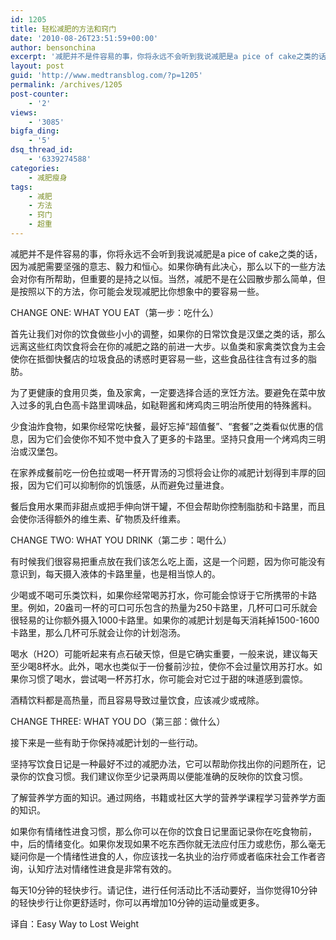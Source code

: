 ```yaml
---
id: 1205
title: 轻松减肥的方法和窍门
date: '2010-08-26T23:51:59+00:00'
author: bensonchina
excerpt: '减肥并不是件容易的事，你将永远不会听到我说减肥是a pice of cake之类的话，因为减肥需要坚强的意志、毅力和恒心。如果你确有此决心，那么以下的一些方法会对你有所帮助，但重要的是持之以恒。当然，减肥不是在公园散步那么简单，但是按照以下的方法，你可能会发现减肥比你想象中的要容易一些。'
layout: post
guid: 'http://www.medtransblog.com/?p=1205'
permalink: /archives/1205
post-counter:
    - '2'
views:
    - '3085'
bigfa_ding:
    - '5'
dsq_thread_id:
    - '6339274588'
categories:
    - 减肥瘦身
tags:
    - 减肥
    - 方法
    - 窍门
    - 超重
---
```


减肥并不是件容易的事，你将永远不会听到我说减肥是a pice of cake之类的话，因为减肥需要坚强的意志、毅力和恒心。如果你确有此决心，那么以下的一些方法会对你有所帮助，但重要的是持之以恒。当然，减肥不是在公园散步那么简单，但是按照以下的方法，你可能会发现减肥比你想象中的要容易一些。

CHANGE ONE: WHAT YOU EAT（第一步：吃什么）

首先让我们对你的饮食做些小小的调整，如果你的日常饮食是汉堡之类的话，那么远离这些红肉饮食将会在你的减肥之路的前进一大步。以鱼类和家禽类饮食为主会使你在抵御快餐店的垃圾食品的诱惑时更容易一些，这些食品往往含有过多的脂肪。

为了更健康的食用贝类，鱼及家禽，一定要选择合适的烹饪方法。要避免在菜中放入过多的乳白色高卡路里调味品，如鞑靼酱和烤鸡肉三明治所使用的特殊酱料。

少食油炸食物，如果你经常吃快餐，最好忘掉“超值餐”、“套餐”之类看似优惠的信息，因为它们会使你不知不觉中食入了更多的卡路里。坚持只食用一个烤鸡肉三明治或汉堡包。

在家养成餐前吃一份色拉或喝一杯开胃汤的习惯将会让你的减肥计划得到丰厚的回报，因为它们可以抑制你的饥饿感，从而避免过量进食。

餐后食用水果而非甜点或把手伸向饼干罐，不但会帮助你控制脂肪和卡路里，而且会使你活得额外的维生素、矿物质及纤维素。

CHANGE TWO: WHAT YOU DRINK（第二步：喝什么）

有时候我们很容易把重点放在我们该怎么吃上面，这是一个问题，因为你可能没有意识到，每天摄入液体的卡路里量，也是相当惊人的。

少喝或不喝可乐类饮料，如果你经常喝苏打水，你可能会惊讶于它所携带的卡路里。例如，20盎司一杯的可口可乐包含的热量为250卡路里，几杯可口可乐就会很轻易的让你额外摄入1000卡路里。如果你的减肥计划是每天消耗掉1500-1600卡路里，那么几杯可乐就会让你的计划泡汤。

喝水（H2O）可能听起来有点石破天惊，但是它确实重要，一般来说，建议每天至少喝8杯水。此外，喝水也类似于一份餐前沙拉，使你不会过量饮用苏打水。如果你习惯了喝水，尝试喝一杯苏打水，你可能会对它过于甜的味道感到震惊。

酒精饮料都是高热量，而且容易导致过量饮食，应该减少或戒除。

CHANGE THREE: WHAT YOU DO（第三部：做什么）

接下来是一些有助于你保持减肥计划的一些行动。

坚持写饮食日记是一种最好不过的减肥办法，它可以帮助你找出你的问题所在，记录你的饮食习惯。我们建议你至少记录两周以便能准确的反映你的饮食习惯。

了解营养学方面的知识。通过网络，书籍或社区大学的营养学课程学习营养学方面的知识。

如果你有情绪性进食习惯，那么你可以在你的饮食日记里面记录你在吃食物前，中，后的情绪变化。如果你发现如果不吃东西你就无法应付压力或悲伤，那么毫无疑问你是一个情绪性进食的人，你应该找一名执业的治疗师或者临床社会工作者咨询，认知疗法对情绪性进食是非常有效的。

每天10分钟的轻快步行。请记住，进行任何活动比不活动要好，当你觉得10分钟的轻快步行让你更舒适时，你可以再增加10分钟的运动量或更多。

译自：Easy Way to Lost Weight